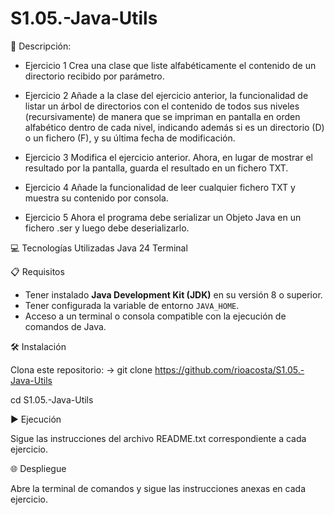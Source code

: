 # S1.05.-Java-Utils
📄 Descripción:
- Ejercicio 1
Crea una clase que liste alfabéticamente el contenido de un directorio recibido por parámetro.

- Ejercicio 2
Añade a la clase del ejercicio anterior, la funcionalidad de listar un árbol de directorios con el contenido de todos sus niveles (recursivamente) de manera que se impriman en pantalla en orden alfabético dentro de cada nivel, indicando además si es un directorio (D) o un fichero (F), y su última fecha de modificación.

- Ejercicio 3
Modifica el ejercicio anterior. Ahora, en lugar de mostrar el resultado por la pantalla, guarda el resultado en un fichero TXT.

- Ejercicio 4
Añade la funcionalidad de leer cualquier fichero TXT y muestra su contenido por consola.

- Ejercicio 5
Ahora el programa debe serializar un Objeto Java en un fichero .ser y luego debe deserializarlo.


💻 Tecnologías Utilizadas
Java 24
Terminal

📋 Requisitos

- Tener instalado **Java Development Kit (JDK)** en su versión 8 o superior.
- Tener configurada la variable de entorno `JAVA_HOME`.
- Acceso a un terminal o consola compatible con la ejecución de comandos de Java.


🛠️ Instalación

Clona este repositorio: -> git clone https://github.com/rioacosta/S1.05.-Java-Utils

cd S1.05.-Java-Utils

▶️ Ejecución

Sigue las instrucciones del archivo README.txt correspondiente a cada ejercicio.

🌐 Despliegue

Abre la terminal de comandos y sigue las instrucciones anexas en cada ejercicio.
